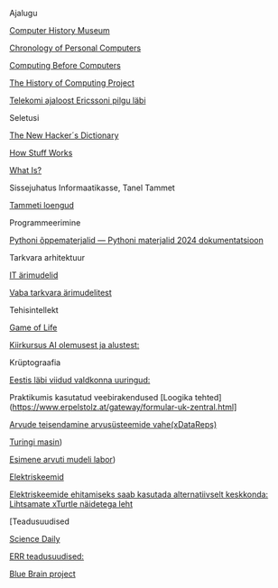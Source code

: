 Ajalugu

[Computer History Museum](http://www.computerhistory.org)

[Chronology of Personal Computers](http://www.islandnet.com/~kpolsson/comphist/)

[Computing Before Computers](http://ed-thelen.org/comp-hist/CBC.html)

[The History of Computing Project](http://www.thocp.net/)

[Telekomi ajaloost Ericssoni pilgu läbi](http://www.ericsson.com/thecompany/company_facts/history)

Seletusi

[The New Hacker´s Dictionary](http://www.outpost9.com/reference/jargon/jargon_toc.html)

[How Stuff Works](http://computer.howstuffworks.com/)

[What Is?](http://whatis.techtarget.com/)  

Sissejuhatus Informaatikasse, Tanel Tammet

[Tammeti loengud](http://www.lambda.ee/wiki/Itv0010)

Programmeerimine

[Pythoni õppematerjalid — Pythoni materjalid 2024 dokumentatsioon](https://pydoc.pages.taltech.ee/index.html)

Tarkvara arhitektuur

[IT ärimudelid](http://ftacademy.org/files/materials/fta-m5-economic_models.pdf)

[Vaba tarkvara ärimudelitest](http://ftacademy.org/files/materials/fta-m5-economic_models.pdf)

Tehisintellekt

[Game of Life](http://en.wikipedia.org/wiki/Conway%27s_Game_of_Life)

[Kiirkursus AI olemusest ja alustest:](https://www.elementsofai.com/)

Krüptograafia

[Eestis läbi viidud valdkonna uuringud:](https://ria.ee/amet-uudised-ja-kontakt/uudised-pressikontakt/uuringud-ja-analuusid#kruptouuringud)

 
Praktikumis kasutatud veebirakendused 
[Loogika tehted](https://www.erpelstolz.at/gateway/formular-uk-zentral.html]

[Arvude teisendamine arvusüsteemide vahe(xDataReps)](https://math.hws.edu/eck/js/datareps/xDataReps.html)

[Turingi masin](https://math.hws.edu/eck/js/turing-machine/TM.html))

[Esimene arvuti mudeli labor](https://math.hws.edu/eck/js/xComputer/xComputer.html))

[Elektriskeemid](https://math.hws.edu/eck/js/xLogicCircuits/xLogicCircuits.html)

[Elektriskeemide ehitamiseks saab kasutada alternatiivselt keskkonda:](https://circuitverse.org/simulator)
[Lihtsamate xTurtle näidetega leht](xTurtle)

[Teadusuudised

[Science Daily](http://www.sciencedaily.com/news/computers_math/)

[ERR teadusuudised:](http://novaator.err.ee/)

[Blue Brain project](http://bluebrain.epfl.ch/)
